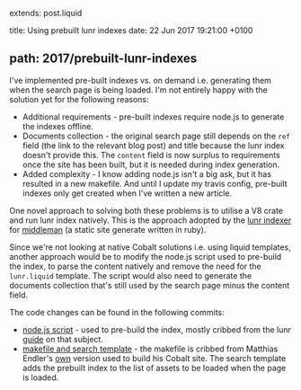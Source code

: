 extends: post.liquid

title: Using prebuilt lunr indexes
date: 22 Jun 2017 19:21:00 +0100

path: 2017/prebuilt-lunr-indexes
---
I've implemented pre-built indexes vs. on demand i.e. generating them when the 
search page is being loaded. I'm not entirely happy with the solution yet for 
the following reasons:

- Additional requirements - pre-built indexes require node.js to generate the
indexes offline.
- Documents collection - the original search page still depends on the `ref`
field (the link to the relevant blog post) and title because the lunr index 
doesn't provide this. The `content` field is now surplus to requirements once 
the site has been built, but it is needed during index generation.
- Added complexity - I know adding node.js isn't a big ask, but it has resulted 
in a new makefile. And until I update my travis config, pre-built indexes only
get created when I've written a new article.

One novel approach to solving both these problems is to utilise a V8 crate and
run lunr index natively. This is the approach adopted by the [lunr indexer](https://github.com/256dpi/middleman-lunr/blob/master/lib/middleman-lunr/indexer.rb) 
for [middleman](https://middlemanapp.com/) (a static site generate written in 
ruby).

Since we're not looking at native Cobalt solutions i.e. using liquid templates, 
another approach would be to modify the node.js script used to pre-build the 
index, to parse the content natively and remove the need for the `lunr.liquid` 
template. The script would also need to generate the documents collection 
that's still used by the search page minus the content field.

The code changes can be found in the following commits:

- [node.js script](https://github.com/booyaa/booyaa.github.io/commit/6628ea50d34ea83969089ade327002dcafe454d1) - used to pre-build the index, mostly cribbed from the lunr 
[guide](https://lunrjs.com/guides/index_prebuilding.html) on that subject.
- [makefile and search template](https://github.com/booyaa/booyaa.github.io/commit/9303429d0fb1e7a1163149a9b14cb97201003a50) - the makefile is cribbed from Matthias Endler's [own](https://github.com/mre/mre.github.io/blob/source/Makefile) version used to 
build his Cobalt site. The search template adds the prebuilt index to the list of
assets to be loaded when the page is loaded.
